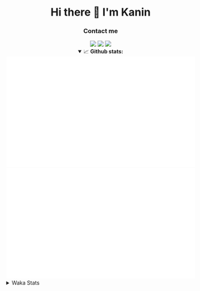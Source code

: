 <div align="center">
 <h1>Hi there 👋 I'm Kanin</h1>
 <h3>Contact me</h3>
 <a href="mailto:im@kanin.dev"><img src="https://img.shields.io/badge/gmail-%23D14836.svg?&style=for-the-badge&logo=gmail&logoColor=white"/></a>
 <a href="https://twitter.com/KaninDev"><img src="https://img.shields.io/badge/twitter-%231DA1F2.svg?&style=for-the-badge&logo=twitter&logoColor=white"/></a>
 <a href="https://www.linkedin.com/in/KaninDev"><img src="https://img.shields.io/badge/linkedin-%230077B5.svg?&style=for-the-badge&logo=linkedin&logoColor=white"/></a>
<details open>
  <summary>📈 <b>Github stats:</b></summary>
  <img src="https://github.com/Kanin/Kanin/blob/master/scripts/GitHubStats/generated/overview.svg"/>
  <img src="https://github.com/Kanin/Kanin/blob/master/scripts/GitHubStats/generated/languages.svg"/>
</details>
</div>

<details>
 <summary>Waka Stats</summary>

<!--START_SECTION:waka-->
![Profile Views](http://img.shields.io/badge/Profile%20Views-22-blue)

![Lines of code](https://img.shields.io/badge/From%20Hello%20World%20I%27ve%20Written-29794%20lines%20of%20code-blue)

**🐱 My Github Data** 

> 🏆 73 Contributions in the Year 2021
 > 
> 📦 34.8 kB Used in Github's Storage 
 > 
> 🚫 Not Opted to Hire
 > 
> 📜 8 Public Repositories 
 > 
> 🔑 5 Private Repositories  
 > 
**I'm an Early 🐤** 

```text
🌞 Morning    96 commits     ████░░░░░░░░░░░░░░░░░░░░░   17.94% 
🌆 Daytime    209 commits    █████████░░░░░░░░░░░░░░░░   39.07% 
🌃 Evening    109 commits    █████░░░░░░░░░░░░░░░░░░░░   20.37% 
🌙 Night      121 commits    █████░░░░░░░░░░░░░░░░░░░░   22.62%

```
📅 **I'm Most Productive on Monday** 

```text
Monday       122 commits    █████░░░░░░░░░░░░░░░░░░░░   22.8% 
Tuesday      85 commits     ████░░░░░░░░░░░░░░░░░░░░░   15.89% 
Wednesday    93 commits     ████░░░░░░░░░░░░░░░░░░░░░   17.38% 
Thursday     55 commits     ██░░░░░░░░░░░░░░░░░░░░░░░   10.28% 
Friday       51 commits     ██░░░░░░░░░░░░░░░░░░░░░░░   9.53% 
Saturday     50 commits     ██░░░░░░░░░░░░░░░░░░░░░░░   9.35% 
Sunday       79 commits     ███░░░░░░░░░░░░░░░░░░░░░░   14.77%

```


📊 **This Week I Spent My Time On** 

```text
⌚︎ Time Zone: America/New_York

💬 Programming Languages: 
Python                   9 hrs 11 mins       █████████████████████████   99.66% 
Other                    1 min               ░░░░░░░░░░░░░░░░░░░░░░░░░   0.23% 
virtualenv               0 secs              ░░░░░░░░░░░░░░░░░░░░░░░░░   0.12%

🔥 Editors: 
PyCharm                  9 hrs 13 mins       █████████████████████████   100.0%

🐱‍💻 Projects: 
Naila.py                 5 hrs 10 mins       ██████████████░░░░░░░░░░░   56.18% 
CGLS                     4 hrs 2 mins        ███████████░░░░░░░░░░░░░░   43.82%

💻 Operating System: 
Linux                    9 hrs 13 mins       █████████████████████████   100.0%

```

**I Mostly Code in Python** 

```text
Python                   20 repos            ███████████████████░░░░░░   76.92% 
JavaScript               3 repos             ███░░░░░░░░░░░░░░░░░░░░░░   11.54% 
Kotlin                   1 repo              █░░░░░░░░░░░░░░░░░░░░░░░░   3.85% 
HTML                     1 repo              █░░░░░░░░░░░░░░░░░░░░░░░░   3.85% 
Java                     1 repo              █░░░░░░░░░░░░░░░░░░░░░░░░   3.85%

```


**Timeline**

![Chart not found](https://raw.githubusercontent.com/Kanin/Kanin/master/charts/bar_graph.png) 


<!--END_SECTION:waka-->
</details>
